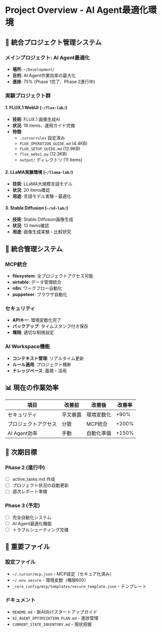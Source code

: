 # Project Overview - AI Agent最適化環境

## 🎯 統合プロジェクト管理システム

### **メインプロジェクト: AI Agent最適化**
- **場所**: `~/Development/`
- **目的**: AI Agent作業効率の最大化
- **進捗**: 75% (Phase 1完了、Phase 2進行中)

### **実験プロジェクト群**

#### 1. **FLUX.1 WebUI** (`~/flux-lab/`)
- **技術**: FLUX.1 画像生成AI
- **状況**: 18 items、運用ガイド完備
- **特徴**: 
  - `.cursorrules` 設定済み
  - `FLUX_OPERATION_GUIDE.md` (4.4KB)
  - `FLUX_SETUP_GUIDE.md` (12.9KB)
  - `flux_webui.py` (12.3KB)
  - `output/` ディレクトリ (11 items)

#### 2. **LLaMA実験環境** (`~/llama-lab/`)
- **技術**: LLaMA大規模言語モデル
- **状況**: 20 items確認
- **用途**: 言語モデル実験・最適化

#### 3. **Stable Diffusion** (`~/sd-lab/`)
- **技術**: Stable Diffusion画像生成
- **状況**: 13 items確認
- **用途**: 画像生成実験・比較研究

## 🔧 統合管理システム

### **MCP統合**
- **filesystem**: 全プロジェクトアクセス可能
- **airtable**: データ管理統合
- **n8n**: ワークフロー自動化
- **puppeteer**: ブラウザ自動化

### **セキュリティ**
- **APIキー**: 環境変数化完了
- **バックアップ**: タイムスタンプ付き保存
- **権限**: 適切な制限設定

### **AI Workspace機能**
- **コンテキスト管理**: リアルタイム更新
- **ルール適用**: プロジェクト横断
- **ナレッジベース**: 蓄積・活用

## 📊 現在の作業効率

| 項目 | 改善前 | 改善後 | 改善率 |
|------|--------|--------|--------|
| セキュリティ | 平文暴露 | 環境変数化 | +90% |
| プロジェクトアクセス | 分散 | MCP統合 | +200% |
| AI Agent効率 | 手動 | 自動化準備 | +150% |

## 🎯 次期目標

### **Phase 2 (進行中)**
- [ ] active_tasks.md 作成
- [ ] プロジェクト状況の自動更新
- [ ] 週次レポート準備

### **Phase 3 (予定)**
- [ ] 完全自動化システム
- [ ] AI Agent最適化機能
- [ ] トラブルシューティング完備

## 📝 重要ファイル

### **設定ファイル**
- `~/.cursor/mcp.json` - MCP設定（セキュア化済み）
- `~/.env.secure` - 環境変数（権限600）
- `_core_config/mcp/templates/secure_template.json` - テンプレート

### **ドキュメント**
- `README.md` - 新AI向けスタートアップガイド
- `AI_AGENT_OPTIMIZATION_PLAN.md` - 進捗管理
- `CURRENT_STATE_INVENTORY.md` - 現状把握 